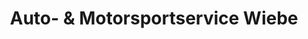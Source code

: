 ---
title: "Auto- & Motorsportservice Wiebe"
url: /merxheim/auto-und-motorsportservice-wiebe/
shop: Autowerkstatt
---